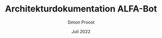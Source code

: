 ---
titlepage: true
title: Architekturdokumentation ALFA-Bot
date: "26. Juli 2022"
rights: MIT License
author: Simon Proost
description: |
    Dieses Dokument beschreibt das Förderprojekt ALFA-Bot des Instituts für Gesellschaft
    und Digitalisierung der FH Münster und des Bundesverbands Alphabetisierung e.V.
# Filter preferences:
# - pandoc-crossref
linkReferences: true
# toc-own-page: true
book: true
toc: true
...